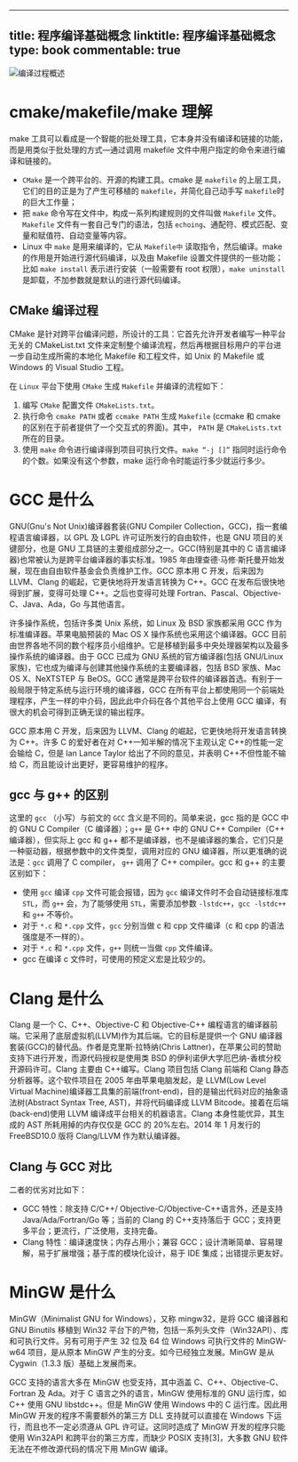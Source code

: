 
---
title: 程序编译基础概念
linktitle: 程序编译基础概念
type: book
commentable: true
---

![编译过程概述](https://pic1.imgdb.cn/item/634b9b4e16f2c2beb1e6dfa2.jpg)

# cmake/makefile/make 理解

make 工具可以看成是一个智能的批处理工具，它本身并没有编译和链接的功能，而是用类似于批处理的方式—通过调用 makefile 文件中用户指定的命令来进行编译和链接的。

- `CMake` 是一个跨平台的、开源的构建工具。cmake 是 `makefile` 的上层工具，它们的目的正是为了产生可移植的 `makefile`，并简化自己动手写 `makefile`时的巨大工作量；
- 把 `make` 命令写在文件中，构成一系列构建规则的文件叫做 `Makefile` 文件。`Makefile` 文件有一套自己专门的语法，包括 `echoing`、通配符、模式匹配、变量和赋值符、自动变量等内容。
- Linux 中 `make` 是用来编译的，它从 `Makefile中` 读取指令，然后编译。make 的作用是开始进行源代码编译，以及由 Makefile 设置文件提供的一些功能；比如 `make install` 表示进行安装（一般需要有 root 权限），`make uninstall` 是卸载，不加参数就是默认的进行源代码编译。

## CMake 编译过程

CMake 是针对跨平台编译问题，所设计的工具：它首先允许开发者编写一种平台无关的 CMakeList.txt 文件来定制整个编译流程，然后再根据目标用户的平台进一步自动生成所需的本地化 Makefile 和工程文件，如 Unix 的 Makefile 或 Windows 的 Visual Studio 工程。

在 `Linux` 平台下使用 `CMake` 生成 `Makefile` 并编译的流程如下：

1. 编写 `CMake` 配置文件 `CMakeLists.txt`。
2. 执行命令 `cmake PATH` 或者 `ccmake PATH` 生成 `Makefile` (ccmake 和 cmake 的区别在于前者提供了一个交互式的界面)。其中， `PATH` 是 `CMakeLists.txt` 所在的目录。
3. 使用 `make` 命令进行编译得到项目可执行文件。`make “-j []”` 指同时运行命令的个数。如果没有这个参数，make 运行命令时能运行多少就运行多少。

# GCC 是什么

GNU(Gnu's Not Unix)编译器套装(GNU Compiler Collection，GCC)，指一套编程语言编译器，以 GPL 及 LGPL 许可证所发行的自由软件，也是 GNU 项目的关键部分，也是 GNU 工具链的主要组成部分之一。GCC(特别是其中的 C 语言编译器)也常被认为是跨平台编译器的事实标准。1985 年由理查德·马修·斯托曼开始发展，现在由自由软件基金会负责维护工作。GCC 原本用 C 开发，后来因为 LLVM、Clang 的崛起，它更快地将开发语言转换为 C++。GCC 在发布后很快地得到扩展，变得可处理 C++。之后也变得可处理 Fortran、Pascal、Objective-C、Java、Ada，Go 与其他语言。

许多操作系统，包括许多类 Unix 系统，如 Linux 及 BSD 家族都采用 GCC 作为标准编译器。苹果电脑预装的 Mac OS X 操作系统也采用这个编译器。GCC 目前由世界各地不同的数个程序员小组维护。它是移植到最多中央处理器架构以及最多操作系统的编译器。由于 GCC 已成为 GNU 系统的官方编译器(包括 GNU/Linux 家族)，它也成为编译与创建其他操作系统的主要编译器，包括 BSD 家族、Mac OS X、NeXTSTEP 与 BeOS。GCC 通常是跨平台软件的编译器首选。有别于一般局限于特定系统与运行环境的编译器，GCC 在所有平台上都使用同一个前端处理程序，产生一样的中介码，因此此中介码在各个其他平台上使用 GCC 编译，有很大的机会可得到正确无误的输出程序。

GCC 原本用 C 开发，后来因为 LLVM、Clang 的崛起，它更快地将开发语言转换为 C++。许多 C 的爱好者在对 C++一知半解的情况下主观认定 C++的性能一定会输给 C，但是 Ian Lance Taylor 给出了不同的意见，并表明 C++不但性能不输给 C，而且能设计出更好，更容易维护的程序。

## gcc 与 g++ 的区别

这里的 `gcc` （小写）与前文的 `GCC` 含义是不同的。简单来说，gcc 指的是 GCC 中的 GNU C Compiler（C 编译器）；`g++` 是 G++ 中的 GNU C++ Compiler（C++ 编译器），但实际上 gcc 和 g++ 都不是编译器，也不是编译器的集合，它们只是一种驱动器，根据参数中的文件类型，调用对应的 GNU 编译器，所以更准确的说法是：`gcc` 调用了 C compiler， `g++` 调用了 C++ compiler。gcc 和 g++ 的主要区别如下：

- 使用 `gcc` 编译 `cpp` 文件可能会报错，因为 `gcc` 编译文件时不会自动链接标准库 `STL`，而 `g++` 会，为了能够使用 `STL`，需要添加参数 `-lstdc++`，`gcc -lstdc++` 和 `g++` 不等价。
- 对于 `*.c` 和 `*.cpp` 文件，`gcc` 分别当做 c 和 cpp 文件编译（c 和 cpp 的语法强度是不一样的）。
- 对于 `*.c` 和 `*.cpp` 文件，`g++` 则统一当做 `cpp` 文件编译。
- gcc 在编译 c 文件时，可使用的预定义宏是比较少的。

# Clang 是什么

Clang 是一个 C、C++、Objective-C 和 Objective-C++ 编程语言的编译器前端。它采用了底层虚拟机(LLVM)作为其后端。它的目标是提供一个 GNU 编译器套装(GCC)的替代品。作者是克里斯·拉特纳(Chris Lattner)，在苹果公司的赞助支持下进行开发，而源代码授权是使用类 BSD 的伊利诺伊大学厄巴纳-香槟分校开源码许可。Clang 主要由 C++编写。Clang 项目包括 Clang 前端和 Clang 静态分析器等。这个软件项目在 2005 年由苹果电脑发起，是 LLVM(Low Level Virtual Machine)编译器工具集的前端(front-end)，目的是输出代码对应的抽象语法树(Abstract Syntax Tree, AST)，并将代码编译成 LLVM Bitcode。接着在后端(back-end)使用 LLVM 编译成平台相关的机器语言。Clang 本身性能优异，其生成的 AST 所耗用掉的内存仅仅是 GCC 的 20%左右。2014 年 1 月发行的 FreeBSD10.0 版将 Clang/LLVM 作为默认编译器。

## Clang 与 GCC 对比

二者的优劣对比如下：

- GCC 特性：除支持 C/C++/ Objective-C/Objective-C++语言外，还是支持 Java/Ada/Fortran/Go 等；当前的 Clang 的 C++支持落后于 GCC；支持更多平台；更流行，广泛使用，支持完备。
- Clang 特性：编译速度快；内存占用小；兼容 GCC；设计清晰简单、容易理解，易于扩展增强；基于库的模块化设计，易于 IDE 集成；出错提示更友好。

# MinGW 是什么

MinGW（Minimalist GNU for Windows），又称 mingw32，是将 GCC 编译器和 GNU Binutils 移植到 Win32 平台下的产物，包括一系列头文件（Win32API）、库和可执行文件。另有可用于产生 32 位及 64 位 Windows 可执行文件的 MinGW-w64 项目，是从原本 MinGW 产生的分支。如今已经独立发展。MinGW 是从 Cygwin（1.3.3 版）基础上发展而来。

GCC 支持的语言大多在 MinGW 也受支持，其中涵盖 C、C++、Objective-C、Fortran 及 Ada。对于 C 语言之外的语言，MinGW 使用标准的 GNU 运行库，如 C++ 使用 GNU libstdc++。但是 MinGW 使用 Windows 中的 C 运行库。因此用 MinGW 开发的程序不需要额外的第三方 DLL 支持就可以直接在 Windows 下运行，而且也不一定必须遵从 GPL 许可证。这同时造成了 MinGW 开发的程序只能使用 Win32API 和跨平台的第三方库，而缺少 POSIX 支持[3]，大多数 GNU 软件无法在不修改源代码的情况下用 MinGW 编译。

    